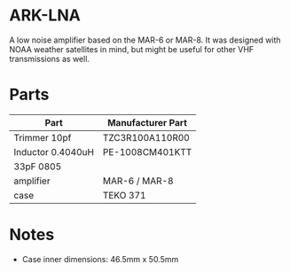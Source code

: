 ARK-LNA
=======
A low noise amplifier based on the MAR-6 or MAR-8.
It was designed with NOAA weather satellites in mind,
but might be useful for other VHF transmissions as well.


Parts
=====

| Part				| Manufacturer Part	|
|-------------------|-------------------|
| Trimmer 10pf		| TZC3R100A110R00 	|
| Inductor 0.4040uH	| PE-1008CM401KTT 	|
| 33pF 0805         |                   |
| amplifier         | MAR-6 / MAR-8     |
| case              | TEKO 371          |


Notes
=====
* Case inner dimensions: 46.5mm x 50.5mm
